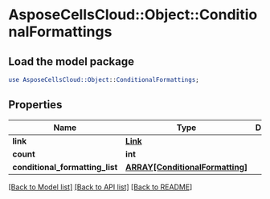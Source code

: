 # AsposeCellsCloud::Object::ConditionalFormattings

## Load the model package
```perl
use AsposeCellsCloud::Object::ConditionalFormattings;
```

## Properties
Name | Type | Description | Notes
------------ | ------------- | ------------- | -------------
**link** | [**Link**](Link.md) |  | [optional] 
**count** | **int** |  | 
**conditional_formatting_list** | [**ARRAY[ConditionalFormatting]**](ConditionalFormatting.md) |  | [optional] 

[[Back to Model list]](../README.md#documentation-for-models) [[Back to API list]](../README.md#documentation-for-api-endpoints) [[Back to README]](../README.md)


